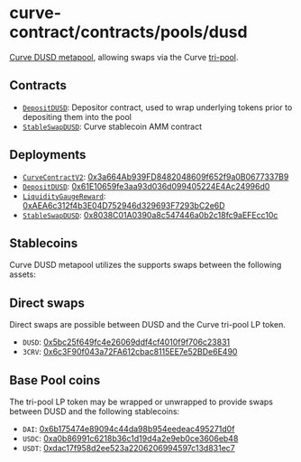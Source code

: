 # curve-contract/contracts/pools/dusd

[Curve DUSD metapool](https://www.curve.fi/dusd), allowing swaps via the Curve [tri-pool](../3pool).

## Contracts

* [`DepositDUSD`](DepositDUSD.vy): Depositor contract, used to wrap underlying tokens prior to depositing them into the pool
* [`StableSwapDUSD`](StableSwapDUSD.vy): Curve stablecoin AMM contract

## Deployments

* [`CurveContractV2`](../../tokens/CurveTokenV2.vy): [0x3a664Ab939FD8482048609f652f9a0B0677337B9](https://etherscan.io/address/0x3a664Ab939FD8482048609f652f9a0B0677337B9)
* [`DepositDUSD`](DepositDUSD.vy): [0x61E10659fe3aa93d036d099405224E4Ac24996d0](https://etherscan.io/address/0x61E10659fe3aa93d036d099405224E4Ac24996d0)
* [`LiquidityGaugeReward`](../../gauges/LiquidityGaugeReward.vy): [0xAEA6c312f4b3E04D752946d329693F7293bC2e6D](https://etherscan.io/address/0xAEA6c312f4b3E04D752946d329693F7293bC2e6D)
* [`StableSwapDUSD`](StableSwapDUSD.vy): [0x8038C01A0390a8c547446a0b2c18fc9aEFEcc10c](https://etherscan.io/address/0x8038C01A0390a8c547446a0b2c18fc9aEFEcc10c)

## Stablecoins

Curve DUSD metapool utilizes the supports swaps between the following assets:

## Direct swaps

Direct swaps are possible between DUSD and the Curve tri-pool LP token.

* `DUSD`: [0x5bc25f649fc4e26069ddf4cf4010f9f706c23831](https://etherscan.io/address/0x5bc25f649fc4e26069ddf4cf4010f9f706c23831)
* `3CRV`: [0x6c3F90f043a72FA612cbac8115EE7e52BDe6E490](https://etherscan.io/address/0x6c3F90f043a72FA612cbac8115EE7e52BDe6E490)

## Base Pool coins

The tri-pool LP token may be wrapped or unwrapped to provide swaps between DUSD and the following stablecoins:

* `DAI`: [0x6b175474e89094c44da98b954eedeac495271d0f](https://etherscan.io/address/0x6b175474e89094c44da98b954eedeac495271d0f)
* `USDC`: [0xa0b86991c6218b36c1d19d4a2e9eb0ce3606eb48](https://etherscan.io/address/0xa0b86991c6218b36c1d19d4a2e9eb0ce3606eb48)
* `USDT`: [0xdac17f958d2ee523a2206206994597c13d831ec7](https://etherscan.io/address/0xdac17f958d2ee523a2206206994597c13d831ec7)

